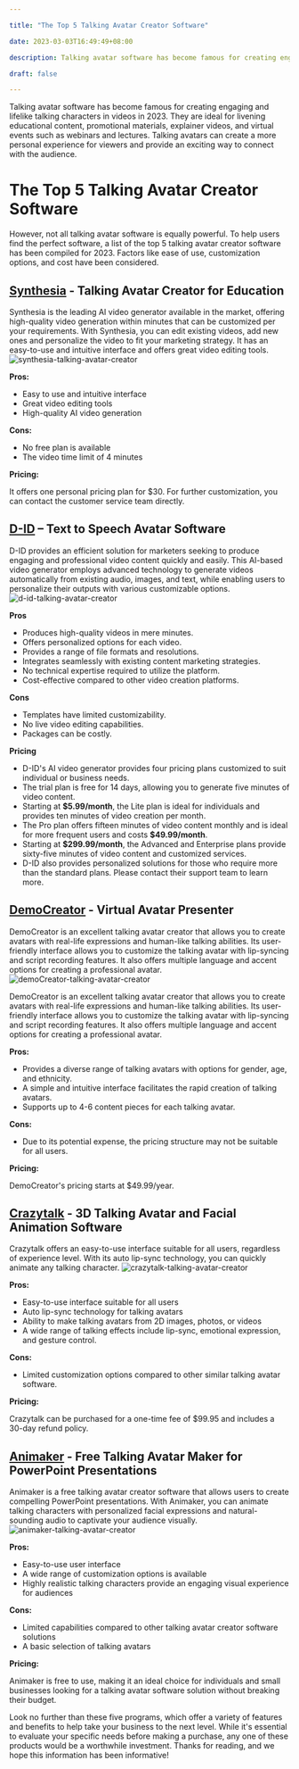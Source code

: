 ```yaml
---

title: "The Top 5 Talking Avatar Creator Software"

date: 2023-03-03T16:49:49+08:00

description: Talking avatar software has become famous for creating engaging and lifelike talking characters in videos in 2023.

draft: false

---
```


Talking avatar software has become famous for creating engaging and lifelike talking characters in videos in 2023. They are ideal for livening educational content, promotional materials, explainer videos, and virtual events such as webinars and lectures. Talking avatars can create a more personal experience for viewers and provide an exciting way to connect with the audience.

# **The Top 5 Talking Avatar Creator Software**

However, not all talking avatar software is equally powerful. To help users find the perfect software, a list of the top 5 talking avatar creator software has been compiled for 2023. Factors like ease of use, customization options, and cost have been considered.

## **[Synthesia](https://www.synthesia.io/?via=cg) - Talking Avatar Creator for Education**

Synthesia is the leading AI video generator available in the market, offering high-quality video generation within minutes that can be customized per your requirements. With Synthesia, you can edit existing videos, add new ones and personalize the video to fit your marketing strategy. It has an easy-to-use and intuitive interface and offers great video editing tools.
![synthesia-talking-avatar-creator](https://user-images.githubusercontent.com/125871625/223018821-58414d85-ccde-45d9-9ce8-03509062428a.png)

**Pros:**

- Easy to use and intuitive interface
- Great video editing tools
- High-quality AI video generation

**Cons:**

- No free plan is available
- The video time limit of 4 minutes

**Pricing:**

It offers one personal pricing plan for $30. For further customization, you can contact the customer service team directly.

## **[D-ID](https://www.d-id.com/) – Text to Speech Avatar Software**

D-ID provides an efficient solution for marketers seeking to produce engaging and professional video content quickly and easily. This AI-based video generator employs advanced technology to generate videos automatically from existing audio, images, and text, while enabling users to personalize their outputs with various customizable options.
![d-id-talking-avatar-creator](https://user-images.githubusercontent.com/125871625/223018797-308af4ee-b191-4cfd-8e2e-9c9e679e23ff.png)

**Pros**

- Produces high-quality videos in mere minutes.
- Offers personalized options for each video.
- Provides a range of file formats and resolutions.
- Integrates seamlessly with existing content marketing strategies.
- No technical expertise required to utilize the platform.
- Cost-effective compared to other video creation platforms.

**Cons**

- Templates have limited customizability.
- No live video editing capabilities.
- Packages can be costly.

**Pricing**

- D-ID's AI video generator provides four pricing plans customized to suit individual or business needs.
- The trial plan is free for 14 days, allowing you to generate five minutes of video content.
- Starting at **$5.99/month**, the Lite plan is ideal for individuals and provides ten minutes of video creation per month.
- The Pro plan offers fifteen minutes of video content monthly and is ideal for more frequent users and costs **$49.99/month**.
- Starting at **$299.99/month**, the Advanced and Enterprise plans provide sixty-five minutes of video content and customized services.
- D-ID also provides personalized solutions for those who require more than the standard plans. Please contact their support team to learn more.



## **[DemoCreator](https://democreator.wondershare.com/) - Virtual Avatar Presenter**

DemoCreator is an excellent talking avatar creator that allows you to create avatars with real-life expressions and human-like talking abilities. Its user-friendly interface allows you to customize the talking avatar with lip-syncing and script recording features. It also offers multiple language and accent options for creating a professional avatar.
![demoCreator-talking-avatar-creator](https://user-images.githubusercontent.com/125871625/223018886-0e92b8ec-4f53-49ba-a4ef-b73b67be08d4.png)

DemoCreator is an excellent talking avatar creator that allows you to create avatars with real-life expressions and human-like talking abilities. Its user-friendly interface allows you to customize the talking avatar with lip-syncing and script recording features. It also offers multiple language and accent options for creating a professional avatar.

**Pros:**

- Provides a diverse range of talking avatars with options for gender, age, and ethnicity.
- A simple and intuitive interface facilitates the rapid creation of talking avatars.
- Supports up to 4-6 content pieces for each talking avatar.

**Cons:**

- Due to its potential expense, the pricing structure may not be suitable for all users.

**Pricing:**

DemoCreator's pricing starts at $49.99/year.

## **[Crazytalk](https://www.reallusion.com/crazytalk/) - 3D Talking Avatar and Facial Animation Software**

Crazytalk offers an easy-to-use interface suitable for all users, regardless of experience level. With its auto lip-sync technology, you can quickly animate any talking character.
![crazytalk-talking-avatar-creator](https://user-images.githubusercontent.com/125871625/223018682-e50e7401-17fe-40a5-ae14-ea220a701192.png)


**Pros:**

- Easy-to-use interface suitable for all users
- Auto lip-sync technology for talking avatars
- Ability to make talking avatars from 2D images, photos, or videos
- A wide range of talking effects include lip-sync, emotional expression, and gesture control.

**Cons:**

- Limited customization options compared to other similar talking avatar software.

**Pricing:**

Crazytalk can be purchased for a one-time fee of $99.95 and includes a 30-day refund policy.

## **[Animaker](https://www.animaker.com/deck) - Free Talking Avatar Maker for PowerPoint Presentations**

Animaker is a free talking avatar creator software that allows users to create compelling PowerPoint presentations. With Animaker, you can animate talking characters with personalized facial expressions and natural-sounding audio to captivate your audience visually.
![animaker-talking-avatar-creator](https://user-images.githubusercontent.com/125871625/223018855-9dfd3bcd-5146-44a3-b955-c49b16a92110.png)


**Pros:**

- Easy-to-use user interface
- A wide range of customization options is available
- Highly realistic talking characters provide an engaging visual experience for audiences

**Cons:**

- Limited capabilities compared to other talking avatar creator software solutions
- A basic selection of talking avatars

**Pricing:**

Animaker is free to use, making it an ideal choice for individuals and small businesses looking for a talking avatar software solution without breaking their budget.

Look no further than these five programs, which offer a variety of features and benefits to help take your business to the next level. While it's essential to evaluate your specific needs before making a purchase, any one of these products would be a worthwhile investment. Thanks for reading, and we hope this information has been informative!
